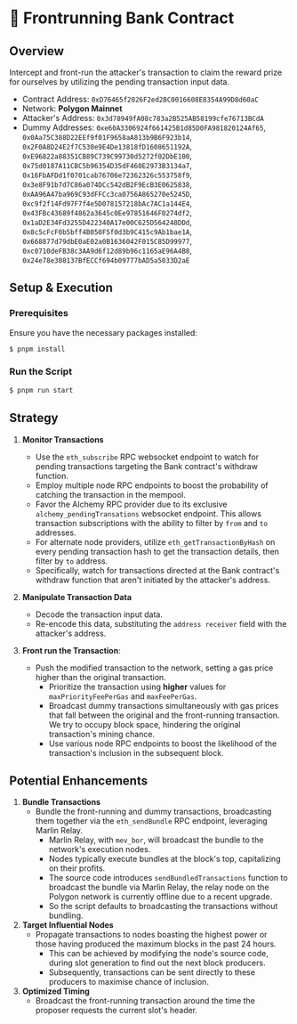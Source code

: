 # 🏦 Frontrunning Bank Contract

## Overview

Intercept and front-run the attacker's transaction to claim the reward prize for ourselves by utilizing the pending transaction input data.

- Contract Address: `0xD76465f2026F2ed2BC0016608E8354A99D8d60aC`
- Network: **Polygon Mainnet**
- Attacker's Address: `0x3d78949fA08c783a2B525AB58199cfe76713BCdA`
- Dummy Addresses: `0xe60A3306924f661425B1d85D0FA981820124Af65`, `0x0Aa75C388D22EEf9f01F9658aA813b9B6F923b14`, `0x2F0A8D24E2f7C530e9E4De13818fD1608651192A`, `0xE96822a88351CB89C739C99730d5272f02DbE100`, `0x75d0187A11CBC5b96354D35dF460E2973B3134a7`, `0x16FbAFDd1f0701cab76706e72362326c553758f9`, `0x3e8F91b7d7C86a074DCc542dB2F9EcB3E0625838`, `0xAA96A47ba969C93dFFCc3ca0756A865270e5245D`, `0xc9f2f14Fd97F7f4e5D078157218bAc7AC1a144E4`, `0x43FBc43689f4862a3645c0Ee97851646F0274df2`, `0x1aD2E34Fd3255D422340A17e00C625D564248DDd`, `0x8c5cFcF0b5bff4B050F5f0d3b9C415c9Ab1bae1A`, `0x668877d79dbE0aE02a0B1636042F015C85D99977`, `0xc0710deFB38c3AA9d6f12d89b96c1165aE96A4B8`, `0x24e78e308137BfECCf694b09777bAD5a5033D2aE`

## Setup & Execution

### Prerequisites

Ensure you have the necessary packages installed:

```bash
$ pnpm install
```

### Run the Script

```bash
$ pnpm run start
```

## Strategy

1. **Monitor Transactions**
   - Use the `eth_subscribe` RPC websocket endpoint to watch for pending transactions targeting the Bank contract's withdraw function.
   - Employ multiple node RPC endpoints to boost the probability of catching the transaction in the mempool.
   - Favor the Alchemy RPC provider due to its exclusive `alchemy_pendingTransations` websocket endpoint. This allows transaction subscriptions with the ability to filter by `from` and `to` addresses.
   - For alternate node providers, utilize `eth_getTransactionByHash` on every pending transaction hash to get the transaction details, then filter by `to` address.
   - Specifically, watch for transactions directed at the Bank contract's withdraw function that aren't initiated by the attacker's address.
2. **Manipulate Transaction Data**

   - Decode the transaction input data.
   - Re-encode this data, substituting the `address receiver` field with the attacker's address.

3. **Front run the Transaction**:
   - Push the modified transaction to the network, setting a gas price higher than the original transaction.
     - Prioritize the transaction using **higher** values for `maxPriorityFeePerGas` and `maxFeePerGas`.
     - Broadcast dummy transactions simultaneously with gas prices that fall between the original and the front-running transaction. We try to occupy block space, hindering the original transaction's mining chance.
     - Use various node RPC endpoints to boost the likelihood of the transaction's inclusion in the subsequent block.

## Potential Enhancements

1. **Bundle Transactions**
   - Bundle the front-running and dummy transactions, broadcasting them together via the `eth_sendBundle` RPC endpoint, leveraging Marlin Relay.
     - Marlin Relay, with `mev_bor`, will broadcast the bundle to the network's execution nodes.
     - Nodes typically execute bundles at the block's top, capitalizing on their profits.
     - The source code introduces `sendBundledTransactions` function to broadcast the bundle via Marlin Relay, the relay node on the Polygon network is currently offline due to a recent upgrade.
     - So the script defaults to broadcasting the transactions without bundling.
2. **Target Influential Nodes**
   - Propagate transactions to nodes boasting the highest power or those having produced the maximum blocks in the past 24 hours.
     - This can be achieved by modifying the node's source code, during slot generation to find out the next block producers.
     - Subsequently, transactions can be sent directly to these producers to maximise chance of inclusion.
3. **Optimized Timing**
   - Broadcast the front-running transaction around the time the proposer requests the current slot's header.
